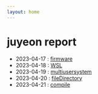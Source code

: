 ```yaml
---
layout: home
--- 
```


# juyeon report

* 2023-04-17 : [firmware](Firnware)
* 2023-04-18 : [WSL](wsl_jy)
* 2023-04-19 : [multiusersystem](multiusersystem)
* 2023-04-20 : [fileDirectory](file_directory)
* 2023-04-21 : [compile](compile)